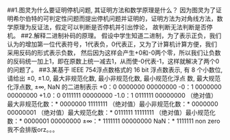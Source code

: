 ##1.图灵为什么要证明停机问题, 其证明方法和数学原理是什么？
因为图灵为了证明希尔伯特的可判定性问题而提出停机问题并证明的，证明方法为对角线方法，数学原理为反证法，假定可以判断是否停机并引出悖论，
故判断无法判断是否停机。
##2.解释二进制补码的原理。
假设中学生知道二进制，为了表示正负，我们认为的增加第一位代表符号，1代表负，0代表正，又为了计算机计算方便，我们采用反码的形式表示负数，
然后因为这样会产生+0和-0两个零，所以我们让负数的反码统一加上1，即在原数上统一减去1，从而使-0代表-1，这样就解决了两个0的问题了。
##3.某基于 IEEE 754浮点数格式的 16 bit 浮点数表示, 有 8 个小数位, 请给出 ±0, ±1.0, 最大非规范化数, 最小非规范化数, 最小规范化浮点
数, 最大规范化浮点数, ±∞, NaN 的二进制表示
+0：0 0000000 00000000
-0：1 0000000 00000000
+1.0：0 0111111 00000000
-1.0：1 0111111 00000000
（绝对值）最大非规范化数：* 0000000 11111111
（绝对值）最小非规范化数：* 0000000 00000001
（绝对值）最大规范化数：* 0111111 11111111
（绝对值）最小规范化数：* 0000001 00000000
±∞：* 1111111 00000000
NaN：* 1111111 non zero
我不会排版orz。。。
